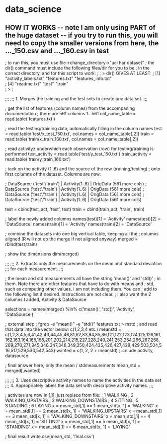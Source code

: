 data_science
============

## HOW IT WORKS -- note I am only using PART of the huge dataset -- if you try to run this, you will need to copy the smaller versions from here, the ..._150.csv and ..._160.csv in test

; to run this, you must use file->change_directory->"uci har dataset"
; the dir() command must include the following files/dir for you to be
; in the correct directory, and for this script to work:
;
; > dir() GIVES AT LEAST:
; [1] "activity_labels.txt" "features.txt"        "features_info.txt"  
; [4] "readme.txt"          "test"                "train"              
; > 
;

;;;
;;; 1. Merges the training and the test sets to create one data set.
;;;

; get the list of features (column names) from the accompaning documentation
; there are 561 columns 1...561
col_name_table = read.table('features.txt')

; read the testing/training data, automatically filling in the column names
test  = read.table('test/x_test_150.txt',   col.names = col_name_table[,2])
train = read.table('train/x_train_160.txt', col.names = col_name_table[,2])

; read activityz underwhich each observation (row) for testing/training is performed
test_activity  = read.table('test/y_test_150.txt')
train_activity = read.table('train/y_train_160.txt')

; tack on the activity (1..6) and the source of the row (training/testing)
; onto first columns of the dataset.  Columns are now:

; DataSource ('test'/'train') | Activity(1..6) | OrigData (561 more cols)
; DataSource ('test'/'train') | Activity(1..6) | OrigData (561 more cols)
; DataSource ('test'/'train') | Activity(1..6) | OrigData (561 more cols)
; DataSource ('test'/'train') | Activity(1..6) | OrigData (561 more cols)

test  = cbind(test_act,  'test',  test)
train = cbind(train_act, 'train', train)

; label the newly added columns
names(test)[1]  = 'Activity'
names(test)[2]  = 'DataSource'
names(train)[1] = 'Activity'
names(train)[2] = 'DataSource'

; combine the datasets into one big vertical table, keeping all the
; columns aligned (R will not do the merge if not aligned anyway)
merged = rbind(test,train)

; show the dimensions
dim(merged)

;;;
;;; 2. Extracts only the measurements on the mean and standard deviation
;;; for each measurement. 
;;;

; the mean and std measurements all have the string 'mean()' and 'std()'
; in them.  Note there are other features that have to do with means and
; std, such as computing other values.  I am not including them.  You can
; add to the following list if desired.  Instructions are not clear.
; I also want the 2 columns I added, Activity & DataSource

selections = names(merged) %in% c('mean()', 'std()', 'Activity', 'DataSource')

; external step
; fgrep -e "mean()" -e "std()" features.txt > mstd
; and read that data into the vector below: c(1,2,3,4 etc.)
meanstd = c(1,2,3,4,5,6,41,42,43,44,45,46,81,82,83,84,85,86,121,122,123,124,125,126,161,162,163,164,165,166,201,202,214,215,227,228,240,241,253,254,266,267,268,269,270,271,345,346,347,348,349,350,424,425,426,427,428,429,503,504,516,517,529,530,542,543)
wanted = c(1, 2, 2 + meanstd) ; icnlude activity, datasource

; final answer here, only the mean / stdmeasurements
mean_std = merged[,wanted]

;;;
;;; 3. Uses descriptive activity names to name the activities in the data set
;;; 4. Appropriately labels the data set with descriptive activity names. 
;;;

; activites are now in [,1], just replace from file:
; 1 WALKING
; 2 WALKING_UPSTAIRS
; 3 WALKING_DOWNSTAIRS
; 4 SITTING
; 5 STANDING
; 6 LAYING
x = mean_std[,1] == 1
mean_std[x, 1] = 'WALKING'
x = mean_std[,1] == 2
mean_std[x, 1] = 'WALKING_UPSTAIRS'
x = mean_std[,1] == 3
mean_std[x, 1] = 'WALKING_DOWNSTAIRS'
x = mean_std[,1] == 4
mean_std[x, 1] = 'SITTING'
x = mean_std[,1] == 5
mean_std[x, 1] = 'STANDING'
x = mean_std[,1] == 6
mean_std[x, 1] = 'LAYING'

; final result
write.csv(mean_std, 'final.csv')
